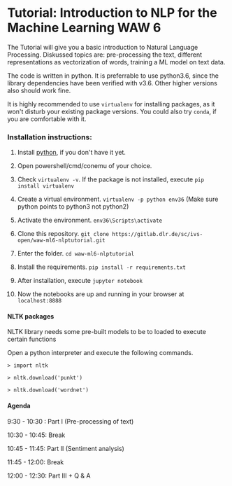# Tutorial: Introduction to NLP for the Machine Learning WAW 6

The Tutorial will give you a basic introduction to Natural Language Processing. Diskussed topics are: pre-processing the text, different representations as vectorization of words, training a ML model on text data.

The code is written in python. It is preferrable to use python3.6, since the library dependencies have been verified with v3.6.
Other higher versions also should work fine.

It is highly recommended to use `virtualenv` for installing packages, as it won't disturb your existing package versions.
You could also try `conda`, if you are comfortable with it.

### Installation instructions:

1. Install [python](https://www.python.org/downloads/), if you don't have it yet.

2. Open powershell/cmd/conemu of your choice.

3. Check `virtualenv -v`. If the package is not installed, execute `pip install virtualenv`

4. Create a virtual environment. `virtualenv -p python env36` (Make sure python points to python3 not python2)

5. Activate the environment. `env36\Scripts\activate`

6. Clone this repository. `git clone https://gitlab.dlr.de/sc/ivs-open/waw-ml6-nlptutorial.git`

7. Enter the folder. `cd waw-ml6-nlptutorial`

8. Install the requirements. `pip install -r requirements.txt`

9. After installation, execute `jupyter notebook`

10. Now the notebooks are up and running in your browser at `localhost:8888`


#### NLTK packages
NLTK library needs some pre-built models to be to loaded to execute certain functions

Open a python interpreter and execute the following commands.

`> import nltk`

`> nltk.download('punkt')`

`> nltk.download('wordnet')`


#### Agenda

9:30 - 10:30 : Part I (Pre-processing of text)

10:30 - 10:45: Break

10:45 - 11:45: Part II (Sentiment analysis)

11:45 - 12:00: Break

12:00 - 12:30: Part III + Q & A
